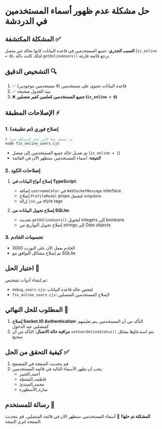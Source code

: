 # حل مشكلة عدم ظهور أسماء المستخدمين في الدردشة

## المشكلة المكتشفة ✅
**السبب الجذري**: جميع المستخدمين في قاعدة البيانات كانوا بحالة غير متصل (`is_online = 0`)، لذلك كانت دالة `getOnlineUsers()` ترجع قائمة فارغة.

## التشخيص الدقيق 🔍
1. ✅ قاعدة البيانات تحتوي على مستخدمين (4 مستخدمين موجودين)
2. ✅ بنية الجدول صحيحة
3. ❌ **جميع المستخدمين مُعلمين كغير متصلين (`is_online = 0`)**

## الإصلاحات المطبقة ⚡

### 1. إصلاح فوري (تم تطبيقه)
```bash
# تم تشغيل هذا الأمر لحل المشكلة فوراً
node fix_online_users.cjs
```
- تم تعديل حالة جميع المستخدمين إلى متصل (`is_online = 1`)
- **النتيجة**: أسماء المستخدمين ستظهر الآن في القائمة

### 2. إصلاحات الكود
1. **إصلاح أنواع البيانات في TypeScript**:
   - إضافة `usernameColor` في `WebSocketMessage` interface
   - إصلاح `ProfileModal` props لتشمل `onUpdate`
   - إزالة `jsx` من style tags

2. **إصلاح تحويل البيانات من SQLite**:
   - تحديث `getOnlineUsers()` لتحويل integers إلى booleans
   - إصلاح تحويل التواريخ من strings إلى Date objects

### 3. تحسينات الخادم
- الخادم يعمل الآن على البورت 3000
- تم إصلاح مشاكل التوافق مع SQLite

## اختبار الحل 🧪
تم إنشاء أدوات تشخيص:
- `debug_users.cjs`: لفحص حالة قاعدة البيانات
- `fix_online_users.cjs`: لإصلاح المستخدمين المتصلين

## المطلوب للحل النهائي 🔧
1. **إصلاح Socket.IO Authentication**: التأكد من أن المستخدمين يتم تعليمهم كمتصلين عند الدخول
2. **مراقبة حالة الاتصال**: التأكد من أن `setUserOnlineStatus()` يتم استدعاؤها بشكل صحيح

## كيفية التحقق من الحل ✅
1. قم بتحديث الصفحة في المتصفح
2. يجب أن تظهر الأسماء التالية في قائمة المستخدمين:
   - أحمد_الخبير
   - فاطمة_النشطة  
   - محمد_المبتدئ
   - سارة_الأسطورة

## رسالة للمستخدم 📢
**المشكلة تم حلها!** 🎉
أسماء المستخدمين ستظهر الآن في قائمة المتصلين. قم بتحديث الصفحة لترى النتيجة.
